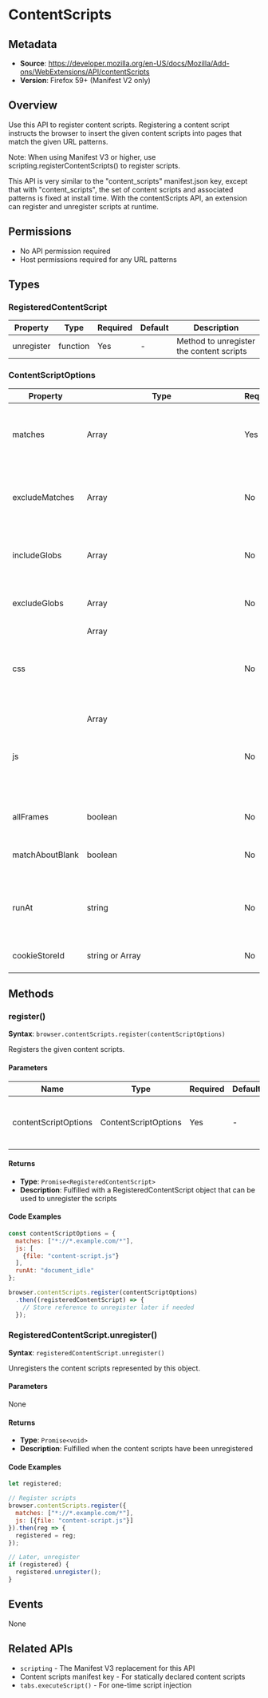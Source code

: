 # ContentScripts

## Metadata
- **Source**: https://developer.mozilla.org/en-US/docs/Mozilla/Add-ons/WebExtensions/API/contentScripts
- **Version**: Firefox 59+ (Manifest V2 only)

## Overview
Use this API to register content scripts. Registering a content script instructs the browser to insert the given content scripts into pages that match the given URL patterns.

Note: When using Manifest V3 or higher, use scripting.registerContentScripts() to register scripts.

This API is very similar to the "content_scripts" manifest.json key, except that with "content_scripts", the set of content scripts and associated patterns is fixed at install time. With the contentScripts API, an extension can register and unregister scripts at runtime.

## Permissions
- No API permission required
- Host permissions required for any URL patterns

## Types
### RegisteredContentScript
| Property | Type | Required | Default | Description |
|----------|------|----------|---------|-------------|
| unregister | function | Yes | - | Method to unregister the content scripts |

### ContentScriptOptions
| Property | Type | Required | Default | Description |
|----------|------|----------|---------|-------------|
| matches | Array<string> | Yes | - | Array of match patterns specifying which pages this content script will be injected into |
| excludeMatches | Array<string> | No | - | Array of match patterns specifying pages this content script will NOT be injected into |
| includeGlobs | Array<string> | No | - | Applied after matches to include only URLs that also match this glob |
| excludeGlobs | Array<string> | No | - | Applied after matches to exclude URLs that match this glob |
| css | Array<object> | No | - | List of CSS files to inject |
| js | Array<object> | No | - | List of JavaScript files to inject |
| allFrames | boolean | No | false | If true, inject into all frames, not just the top frame |
| matchAboutBlank | boolean | No | false | If true, inject into about:blank and about:srcdoc frames |
| runAt | string | No | "document_idle" | When to inject the scripts ("document_start", "document_end", or "document_idle") |
| cookieStoreId | string or Array<string> | No | - | Restrict injection to specific cookie store IDs |

## Methods
### register()
**Syntax**: `browser.contentScripts.register(contentScriptOptions)`

Registers the given content scripts.

#### Parameters
| Name | Type | Required | Default | Description |
|------|------|----------|---------|-------------|
| contentScriptOptions | ContentScriptOptions | Yes | - | Object defining the content scripts to register |

#### Returns
- **Type**: `Promise<RegisteredContentScript>`
- **Description**: Fulfilled with a RegisteredContentScript object that can be used to unregister the scripts

#### Code Examples
```javascript
const contentScriptOptions = {
  matches: ["*://*.example.com/*"],
  js: [
    {file: "content-script.js"}
  ],
  runAt: "document_idle"
};

browser.contentScripts.register(contentScriptOptions)
  .then((registeredContentScript) => {
    // Store reference to unregister later if needed
  });
```

### RegisteredContentScript.unregister()
**Syntax**: `registeredContentScript.unregister()`

Unregisters the content scripts represented by this object.

#### Parameters
None

#### Returns
- **Type**: `Promise<void>`
- **Description**: Fulfilled when the content scripts have been unregistered

#### Code Examples
```javascript
let registered;

// Register scripts
browser.contentScripts.register({
  matches: ["*://*.example.com/*"],
  js: [{file: "content-script.js"}]
}).then(reg => {
  registered = reg;
});

// Later, unregister
if (registered) {
  registered.unregister();
}
```

## Events
None

## Related APIs
- `scripting` - The Manifest V3 replacement for this API
- Content scripts manifest key - For statically declared content scripts
- `tabs.executeScript()` - For one-time script injection